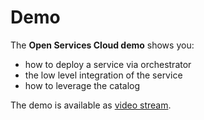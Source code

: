 # Demo

The **Open Services Cloud demo** shows you:

-   how to deploy a service via orchestrator
-   the low level integration of the service
-   how to leverage the catalog

The demo is available as [video stream](https://www.youtube.com/watch?v=2tMTpDzlRxA).
